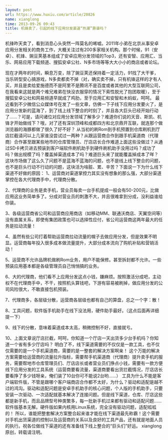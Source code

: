 ```yaml
---
layout: post
url: https://www.huxiu.com/article/20826
name: xianglong
time: 2013-09-26 09:43
title: 机锋卖了，引起的线下应用分发渠道“热潮”靠谱吗？
---
```

机锋昨天卖了，看到消息心头突然一阵莫名的唏嘘。2011年小弟在北京从事安卓应用分发相关的商务工作，大概关注过有200多家相关机构。那个时候，91（安卓）、机锋、豌豆荚基本组成了安卓应用分发领域的Top3，还有安智、应用汇、当乐、网易应用下载频道、搜狐安卓公社、N多市场等等大大小小的商店或者论坛。

现在才两年的时间，瞬息万变，除了豌豆荚还保持着一定活力，91找了大干爹，当乐转型安心搞游戏，N多卖都卖不掉（对，确实卖不掉，只有机锋这样的才有人买，并且是卖给爱施德而不是阿里不是腾讯不是百度或者其他的大型互联网公司，在我看来这就是两个难兄难弟在快没衣服穿的情况下索性脱光了抱团取暖），至于搜狐安卓公社和网易频道早就成了鸡肋，至于应用汇和安智和木蚂蚁，呵呵。 最近看到不少微信公众媒体号在发了一些文章，仿佛一下子线下应用分发要火了，是应用分发新的蓝海了，到了线上线下整合的时刻了，并且各大巨头已经开始行动了……？可是，请问诸位对应用分发领域了解多少？难道你们说的天音、斯凯、机锋才开始做线下？哦，对了还有深圳顶峰和成都四方和北京鼎开互联，就连那个做浏览器的海豚都做了很久了好不好？ 从当初的刷Rom到手机预置到仓库刷机到厅店拦截请问以上几家谁没尝试过一两种？从跟运营商合作到跟手机渠道商（代理商）合作甚至跟某些地市的仓库管理员、厅店店长合作难道上面这些没做过？从通过SD卡拷贝进去预装到客户端软件刷机助手到硬件刷机助手没用过吗？成功了吗？做出规模了吗？覆盖掉渠道成本了吗？难道巨头来了就能覆盖掉成本了咩？ 这块市场做了这么久了问题不是蓝海不蓝海的问题，也不是线上线下整合的问题，也不是巨头行动不行动的问题，这块活为啥脏、累、辛苦？下面说一下为什么线下渠道不好做的原因： 1、运营商对渠道掌控力其实没有想象的那么强，大部分渠道掌控在各大代理商手中，代理商分散。

2、代理商的业务是卖手机，营业员每卖一台手机提成一般会有50-200元，比做应用这业务简单多了。分成对营业员的刺激不大，并且很难拿到分成，没利益谁给你装。

3、各级运营商省公司和运营商应用商店（如移动MM、联通沃商店、天翼空间等）没有直属关系，即使有集团政策也可以选择性应付，省公司运营商这两年最大的任务是拉动流量！

4、虽然有些公司打着帮助运营商拉动流量的幌子去做应用分发，但是效果不明显。运营商每年投入很多成本做流量提升，大部分成本流向了购机补贴和营销活动！

5、运营商不允许品牌机做刷Rom业务，用户不能保修。甚至拆封都不允许。一些预装应用基本都是各级管理员自己悄悄搞的业务。

6、大的代理商，他们看不上应用分发这点小钱，嫌麻烦。按照激活分成吧，主动权不在代理商手中，不干，按照机头算钱吧，下游有容易被刷掉，做应用分发的公司风险很大，不敢直接包机预装。

7、代理商多，各层级分散，运营商各层级也都有自己的算盘，总之一个字：散！

8、工具问题，软件版手机助手在线下没法用，硬件助手最好。（这点后面再详细提一下）

9、线下的分散，意味着渠道成本太高，稍微控制不好，直接就亏。

10、上面文章说厅店拦截，呵呵，你知道一个厅店一天出货多少台手机吗？你知道一个省有多少厅店吗？ 明白了不，线下渠道需要的不仅仅是一款工具，也不仅仅需要的是一个手机渠道商，需要的是一整套的解决方案啊亲！ 这个万能的解决方案需要给运营商的流量拉升指标，需要帮手机渠道商（代理商）提升卖手机的服务，需要帮地市仓库管理员们、厅店店长或者营业员们挣点小钱，需要有一款方便线下应用分发的工具系统（运营商要看流量，渠道商要看出货拦截情况，厅店店长要看挣了多少钱呀亲，俺们装了10台你可不能说2台哟……） 工具为什么不能是客户端软件版，不管是跟哪个客户端商店合作都不太好，为什么？驱动和适配是越不过的鸿沟。驱动和适配问题是安卓手机助手的核心问题，个人版的手机助手，只要安装一次驱动、一次适配就基本解决了连接问题。但是线下渠道，仓库、厅店这些都是新手机，而且品牌型号种类繁多，每一批新手机过来都有驱动和适配问题……软件版基本无解。硬件版如果内核用Linux系统，完全没有驱动问题，适配呱呱的！ 所以，谁能把整套解决方案整合起来谁才能在线下渠道最先称霸！这个需要对手机出货渠道的控制以及运营商的关系以及良好的工具产品，还有就是地面人员的执行。祝各位做线下渠道的还有准备线下线上整合的“巨头们”好运。 xianglong原创，转载请注明。

